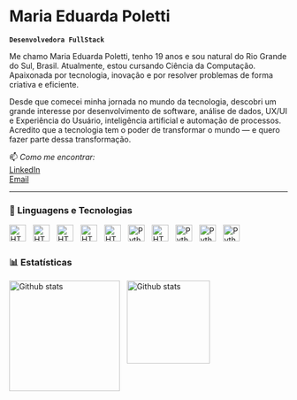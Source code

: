 # Maria Eduarda Poletti 

**`Desenvolvedora FullStack`**

Me chamo Maria Eduarda Poletti, tenho 19 anos e sou natural do Rio Grande do Sul, Brasil. Atualmente, estou cursando Ciência da Computação.
 Apaixonada por tecnologia, inovação e por resolver problemas de forma criativa e eficiente.

Desde que comecei minha jornada no mundo da tecnologia, descobri um grande interesse por desenvolvimento de software, análise de dados, UX/UI e Experiência do Usuário, inteligência artificial e automação de processos. Acredito que a tecnologia tem o poder de transformar o mundo — e quero fazer parte dessa transformação.

📫 *Como me encontrar:*  
[LinkedIn](https://www.linkedin.com/in/maria-eduarda-polett/) <br>
[Email](mariapolettidev@gmail.com)

--- 
### 🤖 Linguagens e Tecnologias


 <img  align="left" 
    alt="HTML"
    title="HTML" 
    width="30px" 
    style="padding-right: 10px;"  src="https://cdn.jsdelivr.net/gh/devicons/devicon@latest/icons/html5/html5-original.svg" />
 
  <img  align="left" 
    alt="HTML"
    title="HTML" 
    width="30px" 
    style="padding-right: 10px;"  src="https://cdn.jsdelivr.net/gh/devicons/devicon@latest/icons/css3/css3-original.svg" />

    
<img  align="left" 
    alt="HTML"
    title="HTML" 
    width="30px" 
    style="padding-right: 10px;" src="https://cdn.jsdelivr.net/gh/devicons/devicon@latest/icons/cplusplus/cplusplus-original.svg" />


  <img align="left" 
    alt="HTML"
    title="HTML" 
    width="30px" 
    style="padding-right: 10px;" src="https://cdn.jsdelivr.net/gh/devicons/devicon@latest/icons/php/php-original.svg" />

    
 <img align="left" 
    alt="HTML"
    title="HTML" 
    width="30px" 
    style="padding-right: 10px;" src="https://cdn.jsdelivr.net/gh/devicons/devicon@latest/icons/javascript/javascript-original.svg" />

    
  <img align="left" 
    alt="Python" 
    title="Python"
    width="30px" 
    style="padding-right: 10px;" src="https://cdn.jsdelivr.net/gh/devicons/devicon@latest/icons/python/python-original.svg" />

    
  <img align="left" 
    alt="HTML"
    title="HTML" 
    width="30px" 
    style="padding-right: 10px;" src="https://cdn.jsdelivr.net/gh/devicons/devicon@latest/icons/react/react-original.svg" />

    
   <img  align="left" 
    alt="Python" 
    title="Python"
    width="30px" 
    style="padding-right: 10px;" src="https://cdn.jsdelivr.net/gh/devicons/devicon@latest/icons/mysql/mysql-original.svg" />

   
 <img  align="left" 
    alt="Python" 
    title="Python"
    width="30px" 
    style="padding-right: 10px;" src="https://cdn.jsdelivr.net/gh/devicons/devicon@latest/icons/typescript/typescript-original.svg" />

    
   <img  align="left" 
    alt="Python" 
    title="Python"
    width="30px" 
    style="padding-right: 10px;" src="https://cdn.jsdelivr.net/gh/devicons/devicon@latest/icons/git/git-original.svg" />

<br>
<br>

### 📊 Estatísticas
  
   <img  align="left" 
    alt="Github stats" 
    height="200" 
    style="padding-right: 10px;" 
    src="https://github-readme-stats.vercel.app/api?username=maripoletti&show_icons=true&theme=dracula&include_all_comits=true" />

 <img  align="left" 
    alt="Github stats" 
    height="150" 
    style="padding-right: 10px;" 
    src="https://github-readme-stats.vercel.app/api/top-langs/?username=maripoletti&theme=dracula&layout=compact&custom_title=Tecnologias&langs_count=9"
    />

    

